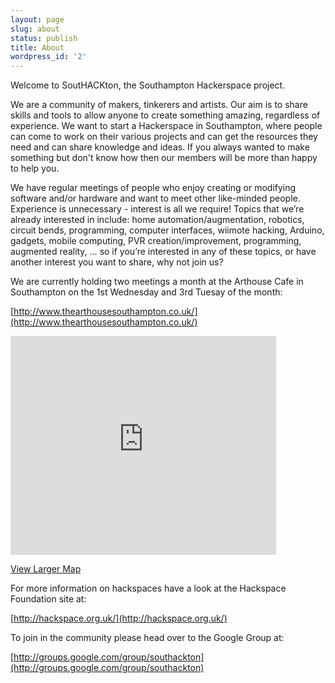 ```yaml
---
layout: page
slug: about
status: publish
title: About
wordpress_id: '2'
---
```


Welcome to SoutHACKton, the Southampton Hackerspace project. 

We are a
community of makers, tinkerers and artists. Our aim is to share skills
and tools to allow anyone to create something amazing, regardless of
experience. We want to start a Hackerspace in Southampton, where people
can come to work on their various projects and can get the resources
they need and can share knowledge and ideas. If you always wanted to
make something but don't know how then our members will be more than
happy to help you. 

We have regular meetings of people who enjoy
creating or modifying software and/or hardware and want to meet other
like-minded people. Experience is unnecessary - interest is all we
require! Topics that we’re already interested in include: home
automation/augmentation, robotics, circuit bends, programming, computer
interfaces, wiimote hacking, Arduino, gadgets, mobile computing, PVR
creation/improvement, programming, augmented reality, … so if you’re
interested in any of these topics, or have another interest you want to
share, why not join us? 

We are currently holding two meetings a month at
the Arthouse Cafe in Southampton on the 1st Wednesday and 3rd Tuesay of
the month:

[http://www.thearthousesouthampton.co.uk/](http://www.thearthousesouthampton.co.uk/)

<iframe src="http://maps.google.co.uk/maps?f=q&amp;source=s_q&amp;hl=en&amp;geocode=&amp;q=the+arthouse+cafe,+southampton&amp;aq=&amp;sll=50.907644,-1.404238&amp;sspn=0.003126,0.008256&amp;ie=UTF8&amp;hq=the+arthouse+cafe,&amp;hnear=Southampton,+United+Kingdom&amp;ll=50.909046,-1.404459&amp;spn=0.012502,0.033023&amp;t=h&amp;z=14&amp;iwloc=A&amp;cid=3323037071216817675&amp;output=embed" frameborder="0" marginwidth="0" marginheight="0" scrolling="no" width="425" height="350"></iframe>

[View Larger Map](http://maps.google.co.uk/maps?f=q&source=embed&hl=en&geocode=&q=the+arthouse+cafe,+southampton&aq=&sll=50.907644,-1.404238&sspn=0.003126,0.008256&ie=UTF8&hq=the+arthouse+cafe,&hnear=Southampton,+United+Kingdom&ll=50.909046,-1.404459&spn=0.012502,0.033023&t=h&z=14&iwloc=A&cid=3323037071216817675)

For more information on hackspaces have a look at the Hackspace
Foundation site at: 

[http://hackspace.org.uk/](http://hackspace.org.uk/)

To join in the community please head over to the Google Group at:

[http://groups.google.com/group/southackton](http://groups.google.com/group/southackton)


